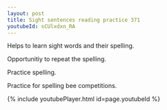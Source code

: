 ```yaml
---
layout: post
title: Sight sentences reading practice 371
youtubeId: sCUlxdxn_RA
---
```

 
 
Helps to learn sight words and their spelling.

Opportunitiy to repeat the spelling. 

Practice spelling. 
 
Practice for spelling bee competitions. 
 
{% include youtubePlayer.html id=page.youtubeId %}
 
 

